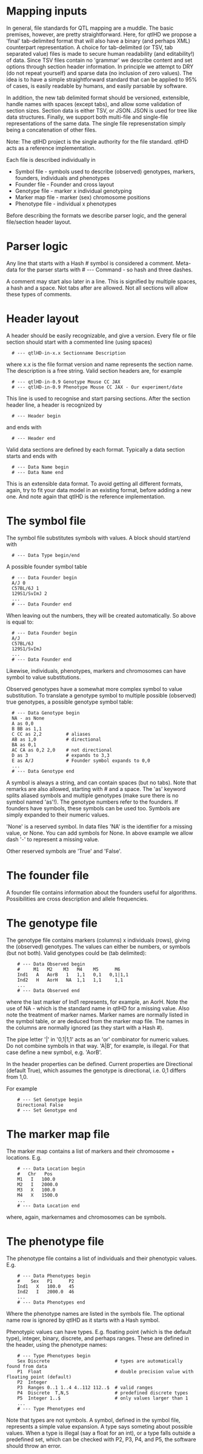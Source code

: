 # Mapping inputs

In general, file standards for QTL mapping are a muddle. The basic premises,
however, are pretty straightforward. Here, for qtlHD we propose a 'final'
tab-delimited format that will also have a binary (and perhaps XML) counterpart
representation. A choice for tab-delimited (or TSV, tab separated value) files
is made to secure human readability (and editability!) of data. Since TSV files
contain no 'grammar' we describe content and set options through section header
information. In principle we attempt to DRY (do not repeat yourself) and sparse
data (no inclusion of zero values). The idea is to have a simple
straightforward standard that can be applied to 95% of cases, is easily
readable by humans, and easily parsable by software.

In addition, the new tab delimited format should be versioned, extensible,
handle names with spaces (except tabs), and allow some validation of section
sizes. Section data is either TSV, or JSON. JSON is used for tree like data
structures.  Finally, we support both multi-file and single-file
representations of the same data. The single file represenstation simply being
a concatenation of other files.

Note: The qtlHD project is the single authority for the file standard. qtlHD
acts as a reference implementation.

Each file is described individually in

* Symbol file        - symbols used to describe (observed) genotypes, 
                       markers, founders, individuals and phenotypes
* Founder file       - Founder and cross layout
* Genotype file      - marker x individual genotyping
* Marker map file    - marker (sex) chromosome positions
* Phenotype file     - individual x phenotypes

Before describing the formats we describe parser logic, and the general
file/section header layout.

# Parser logic

Any line that starts with a Hash # symbol is considered a comment. Meta-data
for the parser starts with # --- Command - so hash and three dashes.

A comment may start also later in a line. This is signified by multiple
spaces, a hash and a space. Not tabs after are allowed. Not all sections
will allow these types of comments.

# Header layout

A header should be easily recognizable, and give a version. Every file 
or file section should start with a commented line (using spaces)

      # --- qtlHD-in-x.x Sectionname Description

where x.x is the file format version and name represents the section name. The 
description is a free string. Valid section headers are, for example

      # --- qtlHD-in-0.9 Genotype Mouse CC JAX
      # --- qtlHD-in-0.9 Phenotype Mouse CC JAX - Our experiment/date

This line is used to recognise and start parsing sections. After the section
header line, a header is recognized by 

      # --- Header begin

and ends with

      # --- Header end

Valid data sections are defined by each format. Typically a data section starts
and ends with

      # --- Data Name begin
      # --- Data Name end

This is an extensible data format. To avoid getting all different formats,
again, try to fit your data model in an existing format, before adding a new
one. And note again that qtlHD is the reference implementation.

# The symbol file

The symbol file substitutes symbols with values. A block should start/end with

      # --- Data Type begin/end

A possible founder symbol table

      # --- Data Founder begin
      A/J 0
      C57BL/6J 1
      129S1/SvImJ 2
      ...
      # --- Data Founder end

When leaving out the numbers, they will be created automatically. So above
is equal to:

      # --- Data Founder begin
      A/J
      C57BL/6J
      129S1/SvImJ
      ...
      # --- Data Founder end

Likewise, individuals, phenotypes, markers and chromosomes can have symbol to
value substitutions.

Observed genotypes have a somewhat more complex symbol to value substitution.
To translate a genotype symbol to multiple possible (observed) true genotypes,
a possible genotype symbol table:

      # --- Data Genotype begin
      NA - as None        
      A as 0,0
      B BB as 1,1
      C CC as 2,2         # aliases
      AB as 1,0           # directional
      BA as 0,1
      AC CA as 0,2 2,0    # not directional
      D as 3              # expands to 3,3
      E as A/J            # Founder symbol expands to 0,0
      ...
      # --- Data Genotype end

A symbol is always a string, and can contain spaces (but no tabs). Note that
remarks are also allowed, starting with # and a space.  The 'as' keyword splits
aliased symbols and multiple genotypes (make sure there is no symbol named
'as'!). The genotype numbers refer to the founders. If founders have symbols,
these symbols can be used too. Symbols are simply expanded to their numeric
values.

'None' is a reserved symbol. In data files 'NA' is the identifier for a missing
value, or None. You can add symbols for None. In above example we allow dash '-' to 
represent a missing value.

Other reserved symbols are 'True' and 'False'.

# The founder file

A founder file contains information about the founders useful for algorithms.
Possibilities are cross description and allele frequencies.

# The genotype file

The genotype file contains markers (columns) x individuals (rows), giving the
(observed) genotypes. The values can either be numbers, or symbols (but not
both). Valid genotypes could be (tab delimited):

        # --- Data Observed begin
        #     M1   M2    M3   M4    M5      M6   
        Ind1   A   AorB   1   1,1   0,1   0,1|1,1
        Ind2   H   AorH   NA  1,1   1,1     1,1
        ...
        # --- Data Observed end

where the last marker of Ind1 represents, for example, an AorH. Note the use of
NA - which is the standard name in qtlHD for a missing value. Also note the
treatment of marker names. Marker names are normally listed in the symbol
table, or are deduced from the marker map file. The names in the columns are
normally ignored (as they start with a Hash #). 

The pipe letter '|' in '0,1|1,1' acts as an 'or' combinator for numeric values.
Do not combine symbols in that way. 'A|B', for example, is illegal. For that
case define a new symbol, e.g. 'AorB'.

In the header properties can be defined. Current properties are Directional 
(default True), which assumes the genotype is directional, i.e. 0,1 differs
from 1,0.

For example

        # --- Set Genotype begin
        Directional False
        # --- Set Genotype end

# The marker map file

The marker map contains a list of markers and their chromosome + locations.
E.g.

        # --- Data Location begin
        #   Chr   Pos
        M1   I   100.0
        M2   I   2000.0
        M3   X   100.0
        M4   X   1500.0
        ...
        # --- Data Location end

where, again, markernames and chromosomes can be symbols.

# The phenotype file

The phenotype file contains a list of individuals and their phenotypic values.
E.g.

        # --- Data Phenotypes begin
        #    Sex   P1      P2
        Ind1   X   100.0   45
        Ind2   I   2000.0  46
        ...
        # --- Data Phenotypes end

Where the phenotype names are listed in the symbols file. The optional 
name row is ignored by qtlHD as it starts with a Hash symbol.

Phenotypic values can have types. E.g. floating point (which is the default
type), integer, binary, discrete, and perhaps ranges. These are defined in the
header, using the phenotype names:

        # --- Type Phenotypes begin
        Sex Discrete                        # types are automatically found from data
        P1  Float                           # double precision value with floating point (default)
        P2  Integer
        P3  Ranges 0..1 1..4 4..112 112..$  # valid ranges
        P4  Discrete  T,N,S                 # predefined discrete types
        P5  Integer 1..$                    # only values larger than 1
        ...
        # --- Type Phenotypes end

Note that types are not symbols. A symbol, defined in the symbol file,
represents a simple value expansion. A type says someting about possible
values. When a type is illegal (say a float for an int), or a type falls
outside a predefined set, which can be checked with P2, P3, P4, and P5, the
software should throw an error.

